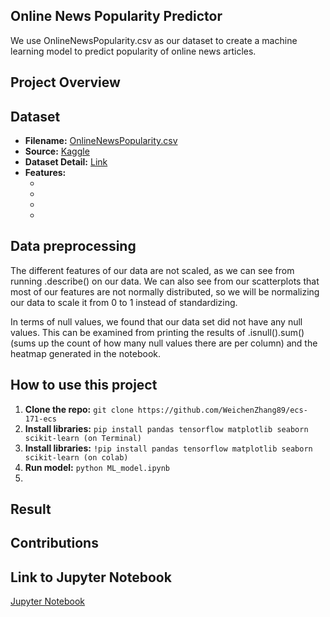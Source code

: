 ## Online News Popularity Predictor
We use OnlineNewsPopularity.csv as our dataset to create a machine learning model to predict popularity of online news articles.

## Project Overview
<!-- Things need to be added here -->

## Dataset
* __Filename:__ [OnlineNewsPopularity.csv](OnlineNewsPopularity.csv)
* __Source:__ [Kaggle](https://www.kaggle.com/datasets/thehapyone/uci-online-news-popularity-data-set)
* __Dataset Detail:__ [Link](OnlineNewsPopularity.names)
* __Features:__ 
    * <!-- Things need to be added here -->
    * <!-- Things need to be added here -->
    * <!-- Things need to be added here -->
    * <!-- Things need to be added here -->

## Data preprocessing
<!-- Things need to be added here -->
The different features of our data are not scaled, as we can see from running .describe() on our data. We can also see from our scatterplots that most of our features are not normally distributed, so we will be normalizing our data to scale it from 0 to 1 instead of standardizing. 

In terms of null values, we found that our data set did not have any null values. This can be examined from printing the results of .isnull().sum() (sums up the count of how many null values there are per column) and the heatmap generated in the notebook.

## How to use this project
1. __Clone the repo:__ `git clone https://github.com/WeichenZhang89/ecs-171-ecs`
2. __Install libraries:__ `pip install pandas tensorflow matplotlib seaborn scikit-learn (on Terminal)`
3. __Install libraries:__ `!pip install pandas tensorflow matplotlib seaborn scikit-learn (on colab)`
4. __Run model:__ `python ML_model.ipynb`
5. <!-- Things need to be added here -->

## Result
<!-- Things need to be added here -->

## Contributions
<!-- Things need to be added here -->

## Link to Jupyter Notebook
[Jupyter Notebook](ML_model.ipynb)
